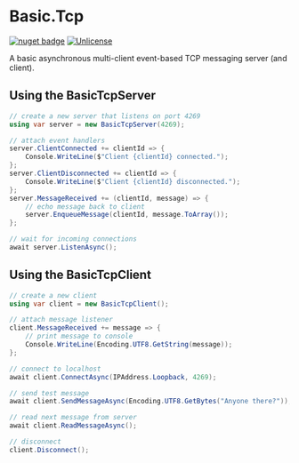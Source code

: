 # Basic.Tcp

[![nuget badge](https://badgen.net/nuget/v/Basic.Tcp)](https://www.nuget.org/packages/Basic.Tcp/)
[![Unlicense](https://img.shields.io/github/license/OpenByteDev/Basic.Tcp)](./LICENSE)

A basic asynchronous multi-client event-based TCP messaging server (and client).

## Using the BasicTcpServer

```csharp
// create a new server that listens on port 4269
using var server = new BasicTcpServer(4269);

// attach event handlers
server.ClientConnected += clientId => {
    Console.WriteLine($"Client {clientId} connected.");
};
server.ClientDisconnected += clientId => {
    Console.WriteLine($"Client {clientId} disconnected.");
};
server.MessageReceived += (clientId, message) => {
    // echo message back to client
    server.EnqueueMessage(clientId, message.ToArray());
};

// wait for incoming connections
await server.ListenAsync();
```

## Using the BasicTcpClient

```csharp
// create a new client
using var client = new BasicTcpClient();

// attach message listener
client.MessageReceived += message => {
    // print message to console
    Console.WriteLine(Encoding.UTF8.GetString(message));
};

// connect to localhost
await client.ConnectAsync(IPAddress.Loopback, 4269);

// send test message
await client.SendMessageAsync(Encoding.UTF8.GetBytes("Anyone there?"));

// read next message from server
await client.ReadMessageAsync();

// disconnect
client.Disconnect();
```

